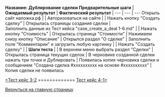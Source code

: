 **Название: Дублирование сделки**
**Предварительные шаги** | **Ожидаемый результат** | **Фактический результат** |
--- | --- | ---
Открыть сайт наложка.рф | |
Авторизоваться на сайте | |
Нажать кнопку "Создать сделку" | Открылась страницы создания сделки |  
Заполнить данные из Тест кейса "case_create_a_deal 1-6.md" |  |
Нажать кнопку "Стоимость" | Открылась страница "Стоимости" | 
Нажимаем снизу кнопку "Описание" | Открылся раздел "О сделке" | 
Заполнить поле "Комментарии" и загрузить любую картинку |  | 
Нажать "Создать сделку" |  | 
**Шаги теста** |  | 
В верхнем меню выбрать раздел "Сделки" | Открылась страница текущих сделок |
В черновике созданной сделки нажать три точки и Дублировать | Появилась копия черновика сделки и сообщением "Создана сделка #xxxxxxxxxx на основе #xxxxxxxxxx" | Копия сделки не появилась

[<Тест кейс 3-2](https://github.com/masteroff/Test-case-nalozhka/blob/main/case_create_a_deal%203-2.md)  =============  [Тест кейс 4-1>](https://github.com/masteroff/Test-case-nalozhka/blob/main/case_create_a_deal%204-1.md)
 
[Вернуться на главную страницу](https://github.com/masteroff/Test-case-nalozhka/blob/main/list_of_test_cases.md)